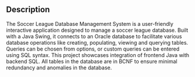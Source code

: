 ## Description

The Soccer League Database Management System is a user-friendly interactive application designed to manage a soccer league database. Built with a Java Swing, it connects to an Oracle database to facilitate various database operations like creating, populating, viewing and querying tables. Queries can be chosen from options, or custom queries can be entered using SQL syntax. This project showcases integration of frontend Java with backend SQL. All tables in the database are in BCNF to ensure minimal redundancy and anomalies in the database.





